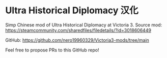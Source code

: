 # Ultra Historical Diplomacy 汉化

Simp Chinese mod of Ultra Historical Diplomacy at Victoria 3. Source mod: https://steamcommunity.com/sharedfiles/filedetails/?id=3018606449

GitHub: https://github.com/nero19960329/Victoria3-mods/tree/main

Feel free to propose PRs to this GitHub repo!
